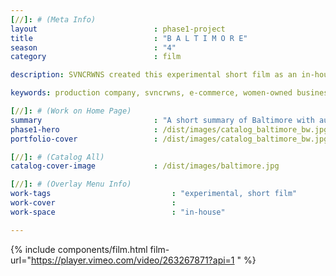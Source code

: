 ```yaml
---
[//]: # (Meta Info)
layout                          : phase1-project
title 					        : "B A L T I M O R E"
season				            : "4"
category						: film

description: SVNCRWNS created this experimental short film as an in-house project.  Baltimore started as video clips from sourcing locations for a music video.  This story became a metaphor of exploitation, very similar to pimp culture.

keywords: production company, svncrwns, e-commerce, women-owned businesses, creative team, consulting, business operations, launch my brand, manage my brand, photography, videography, special projects

[//]: # (Work on Home Page)
summary                         : "A short summary of Baltimore with audio from the 1974 film, Willie Dynamite, talking about pimp culture and exploitation of women"
phase1-hero                     : /dist/images/catalog_baltimore_bw.jpg
portfolio-cover					: /dist/images/catalog_baltimore_bw.jpg

[//]: # (Catalog All)
catalog-cover-image				: /dist/images/baltimore.jpg

[//]: # (Overlay Menu Info)
work-tags 							: "experimental, short film"
work-cover							:
work-space 							: "in-house"

---
```

{% include components/film.html film-url="https://player.vimeo.com/video/263267871?api=1 " %}
